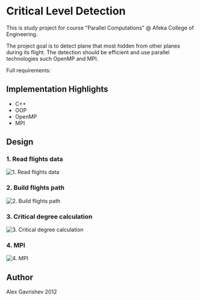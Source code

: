 # Critical Level Detection

This is study project for course "Parallel Computations" @ Afeka College of Engineering.

The project goal is to detect plane that most hidden from other planes during its flight.
The detection should be efficient and use parallel technologies such OpenMP and MPI.

Full requirements: [][1]

## Implementation Highlights

* C++
* OOP
* OpenMP
* MPI

## Design

### 1. Read flights data
![1. Read flights data](https://raw.github.com/anod/CriticalLevelCalculation/master/docs/1ReadData.png "1. Read Flights data")

### 2. Build flights path
![2. Build flights path](https://raw.github.com/anod/CriticalLevelCalculation/master/docs/2BuildFlightPath.png "2. Build flights path")

### 3. Critical degree calculation
![3. Critical degree calculation](https://raw.github.com/anod/CriticalLevelCalculation/master/docs/3CriticalDegreeCalculation.png "3. Critical degree calculation")

### 4. MPI
![4. MPI](https://raw.github.com/anod/CriticalLevelCalculation/master/docs/4MPI.png "4. MPI")


## Author

Alex Gavrishev 2012

 [1]: https://github.com/anod/CriticalLevelCalculation/blob/master/docs/Requirements.pdf?raw=true
